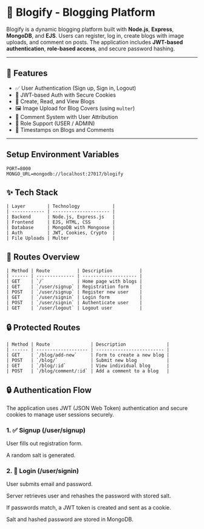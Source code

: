 # 📝 Blogify - Blogging Platform

Blogify is a dynamic blogging platform built with **Node.js**, **Express**, **MongoDB**, and **EJS**. Users can register, log in, create blogs with image uploads, and comment on posts. The application includes **JWT-based authentication**, **role-based access**, and secure password hashing.

---

## 🚀 Features

- ✅ User Authentication (Sign up, Sign in, Logout)
- 🔐 JWT-based Auth with Secure Cookies
- 📝 Create, Read, and View Blogs
- 🖼️ Image Upload for Blog Covers (using `multer`)
- 💬 Comment System with User Attribution
- 👤 Role Support (USER / ADMIN)
- 📅 Timestamps on Blogs and Comments

---

## Setup Environment Variables
    PORT=8000
    MONGO_URL=mongodb://localhost:27017/blogify
## ✨ Tech Stack
    | Layer        | Technology            |
    | ------------ | --------------------- |
    | Backend      | Node.js, Express.js   |
    | Frontend     | EJS, HTML, CSS        |
    | Database     | MongoDB with Mongoose |
    | Auth         | JWT, Cookies, Crypto  |
    | File Uploads | Multer                |

## 📄 Routes Overview
    | Method | Route          | Description          |
    | ------ | -------------- | -------------------- |
    | GET    | `/`            | Home page with blogs |
    | GET    | `/user/signup` | Registration form    |
    | POST   | `/user/signup` | Register new user    |
    | GET    | `/user/signin` | Login form           |
    | POST   | `/user/signin` | Authenticate user    |
    | GET    | `/user/logout` | Logout user          |

## 🔒 Protected Routes
    | Method | Route               | Description               |
    | ------ | ------------------- | ------------------------- |
    | GET    | `/blog/add-new`     | Form to create a new blog |
    | POST   | `/blog/`            | Submit new blog           |
    | GET    | `/blog/:id`         | View individual blog      |
    | POST   | `/blog/comment/:id` | Add a comment to a blog   |

## 🔒 Authentication Flow

The application uses JWT (JSON Web Token) authentication and secure cookies to manage user sessions securely.

### 1. ✅ Signup (/user/signup)

  User fills out registration form.

  A random salt is generated.

### 2. 🔑 Login (/user/signin)
  User submits email and password.

  Server retrieves user and rehashes the password with stored salt.

  If passwords match, a JWT token is created and sent as a cookie.

  Salt and hashed password are stored in MongoDB. 

